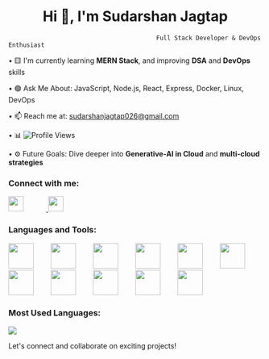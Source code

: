 <h1 align="center">Hi 👋, I'm Sudarshan Jagtap</h1>

                                             Full Stack Developer & DevOps Enthusiast

• 🟨 I'm currently learning <strong>MERN Stack</strong>, and improving <strong>DSA</strong> and <strong>DevOps</strong> skills  

• 🟢 Ask Me About: JavaScript, Node.js, React, Express, Docker, Linux, DevOps  

• 📫 Reach me at: <a href="mailto:sudarshanjagtap026@gmail.com">sudarshanjagtap026@gmail.com</a>  

• 📊 <img src="https://komarev.com/ghpvc/?username=Jsudarshan26&label=PROFILE+VIEWS&color=brightgreen" alt="Profile Views"/>  

• ⚙️ Future Goals: Dive deeper into <strong>Generative-AI in Cloud</strong> and <strong>multi-cloud strategies</strong>



### Connect with me:
<p>
  <a href="https://twitter.com/YOUR_TWITTER" target="_blank">
    <img src="https://cdn.jsdelivr.net/gh/devicons/devicon/icons/twitter/twitter-original.svg" height="30" style="margin-right:45px;" />
  </a>
	
  <a href="https://www.linkedin.com/in/sudarshan-jagtap-425a40283" target="_blank">
    <img src="https://cdn.jsdelivr.net/gh/devicons/devicon/icons/linkedin/linkedin-original.svg" height="30" style="margin-right:45px;" />
  </a>
	
</p>



### Languages and Tools:
<p align="left">
  <img src="https://cdn.jsdelivr.net/gh/devicons/devicon/icons/bash/bash-original.svg" height="50" style="margin-right:30px;" />
  <img src="https://cdn.jsdelivr.net/gh/devicons/devicon/icons/docker/docker-original.svg" height="50" style="margin-right:30px;" />
  <img src="https://cdn.jsdelivr.net/gh/devicons/devicon/icons/express/express-original.svg" height="50" style="margin-right:30px;" />
  <img src="https://cdn.jsdelivr.net/gh/devicons/devicon/icons/git/git-original.svg" height="50" style="margin-right:30px;" />
  <img src="https://cdn.jsdelivr.net/gh/devicons/devicon/icons/github/github-original.svg" height="50" style="margin-right:30px;" />
  <img src="https://cdn.jsdelivr.net/gh/devicons/devicon/icons/javascript/javascript-original.svg" height="50" style="margin-right:30px;" />
  <img src="https://cdn.jsdelivr.net/gh/devicons/devicon/icons/linux/linux-original.svg" height="50" style="margin-right:30px;" />
  <img src="https://cdn.jsdelivr.net/gh/devicons/devicon/icons/mongodb/mongodb-original.svg" height="50" style="margin-right:30px;" />
  <img src="https://cdn.jsdelivr.net/gh/devicons/devicon/icons/mysql/mysql-original.svg" height="50" style="margin-right:30px;" />
  <img src="https://cdn.jsdelivr.net/gh/devicons/devicon/icons/nodejs/nodejs-original.svg" height="50" style="margin-right:30px;" />
  <img src="https://cdn.jsdelivr.net/gh/devicons/devicon/icons/python/python-original.svg" height="50" style="margin-right:30px;" />
</p>





### Most Used Languages:
<img src="https://github-readme-stats.vercel.app/api/top-langs/?username=Jsudarshan26&layout=compact&theme=dark&langs_count=6" />



Let's connect and collaborate on exciting projects!
